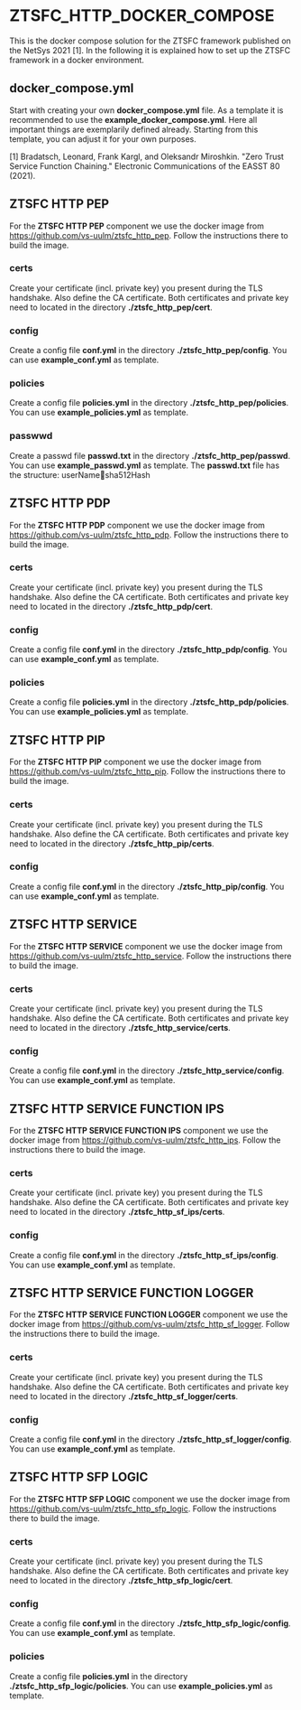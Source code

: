 # ZTSFC_HTTP_DOCKER_COMPOSE
This is the docker compose solution for the ZTSFC framework published on the NetSys 2021 [1].
In the following it is explained how to set up the ZTSFC framework in a docker environment.

## docker_compose.yml
Start with creating your own **docker_compose.yml** file. As a template it is recommended to use the **example_docker_compose.yml**.
Here all important things are exemplarily defined already. Starting from this template, you can adjust it for your own purposes.

[1] Bradatsch, Leonard, Frank Kargl, and Oleksandr Miroshkin. "Zero Trust Service Function Chaining." Electronic Communications of the EASST 80 (2021).

## ZTSFC HTTP PEP
For the **ZTSFC HTTP PEP** component we use the docker image from https://github.com/vs-uulm/ztsfc_http_pep.
Follow the instructions there to build the image.

### certs
Create your certificate (incl. private key) you present during the TLS handshake. Also define the CA certificate.
Both certificates and private key need to located in the directory **./ztsfc_http_pep/cert**.

### config
Create a config file **conf.yml** in the directory **./ztsfc_http_pep/config**.
You can use **example_conf.yml** as template.

### policies
Create a config file **policies.yml** in the directory **./ztsfc_http_pep/policies**.
You can use **example_policies.yml** as template.

### passwwd
Create a passwd file **passwd.txt** in the directory **./ztsfc_http_pep/passwd**.
You can use **example_passwd.yml** as template.
The **passwd.txt** file has the structure: userName:salt:sha512Hash

## ZTSFC HTTP PDP
For the **ZTSFC HTTP PDP** component we use the docker image from https://github.com/vs-uulm/ztsfc_http_pdp.
Follow the instructions there to build the image.

### certs
Create your certificate (incl. private key) you present during the TLS handshake. Also define the CA certificate.
Both certificates and private key need to located in the directory **./ztsfc_http_pdp/cert**.

### config
Create a config file **conf.yml** in the directory **./ztsfc_http_pdp/config**.
You can use **example_conf.yml** as template.

### policies
Create a config file **policies.yml** in the directory **./ztsfc_http_pdp/policies**.
You can use **example_policies.yml** as template.

## ZTSFC HTTP PIP
For the **ZTSFC HTTP PIP** component we use the docker image from https://github.com/vs-uulm/ztsfc_http_pip.
Follow the instructions there to build the image.

### certs
Create your certificate (incl. private key) you present during the TLS handshake. Also define the CA certificate.
Both certificates and private key need to located in the directory **./ztsfc_http_pip/certs**.

### config
Create a config file **conf.yml** in the directory **./ztsfc_http_pip/config**.
You can use **example_conf.yml** as template.

## ZTSFC HTTP SERVICE
For the **ZTSFC HTTP SERVICE** component we use the docker image from https://github.com/vs-uulm/ztsfc_http_service.
Follow the instructions there to build the image.

### certs
Create your certificate (incl. private key) you present during the TLS handshake. Also define the CA certificate.
Both certificates and private key need to located in the directory **./ztsfc_http_service/certs**.

### config
Create a config file **conf.yml** in the directory **./ztsfc_http_service/config**.
You can use **example_conf.yml** as template.

## ZTSFC HTTP SERVICE FUNCTION IPS
For the **ZTSFC HTTP SERVICE FUNCTION IPS** component we use the docker image from https://github.com/vs-uulm/ztsfc_http_ips.
Follow the instructions there to build the image.

### certs
Create your certificate (incl. private key) you present during the TLS handshake. Also define the CA certificate.
Both certificates and private key need to located in the directory **./ztsfc_http_sf_ips/certs**.

### config
Create a config file **conf.yml** in the directory **./ztsfc_http_sf_ips/config**.
You can use **example_conf.yml** as template.

## ZTSFC HTTP SERVICE FUNCTION LOGGER
For the **ZTSFC HTTP SERVICE FUNCTION LOGGER** component we use the docker image from https://github.com/vs-uulm/ztsfc_http_sf_logger.
Follow the instructions there to build the image.

### certs
Create your certificate (incl. private key) you present during the TLS handshake. Also define the CA certificate.
Both certificates and private key need to located in the directory **./ztsfc_http_sf_logger/certs**.

### config
Create a config file **conf.yml** in the directory **./ztsfc_http_sf_logger/config**.
You can use **example_conf.yml** as template.

## ZTSFC HTTP SFP LOGIC
For the **ZTSFC HTTP SFP LOGIC** component we use the docker image from https://github.com/vs-uulm/ztsfc_http_sfp_logic.
Follow the instructions there to build the image.

### certs
Create your certificate (incl. private key) you present during the TLS handshake. Also define the CA certificate.
Both certificates and private key need to located in the directory **./ztsfc_http_sfp_logic/cert**.

### config
Create a config file **conf.yml** in the directory **./ztsfc_http_sfp_logic/config**.
You can use **example_conf.yml** as template.

### policies
Create a config file **policies.yml** in the directory **./ztsfc_http_sfp_logic/policies**.
You can use **example_policies.yml** as template.
